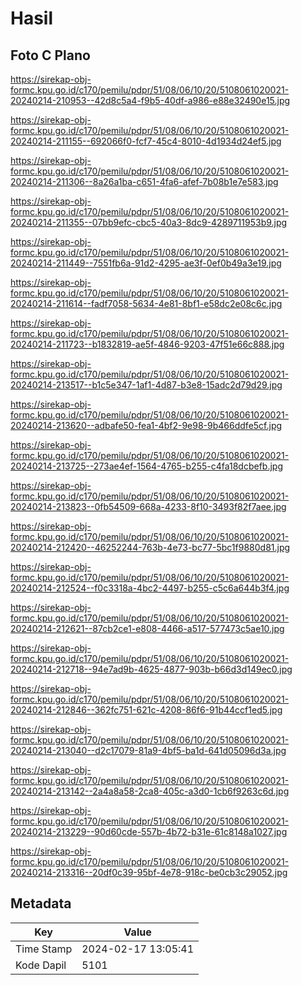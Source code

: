 # Hasil

## Foto C Plano

https://sirekap-obj-formc.kpu.go.id/c170/pemilu/pdpr/51/08/06/10/20/5108061020021-20240214-210953--42d8c5a4-f9b5-40df-a986-e88e32490e15.jpg

https://sirekap-obj-formc.kpu.go.id/c170/pemilu/pdpr/51/08/06/10/20/5108061020021-20240214-211155--692066f0-fcf7-45c4-8010-4d1934d24ef5.jpg

https://sirekap-obj-formc.kpu.go.id/c170/pemilu/pdpr/51/08/06/10/20/5108061020021-20240214-211306--8a26a1ba-c651-4fa6-afef-7b08b1e7e583.jpg

https://sirekap-obj-formc.kpu.go.id/c170/pemilu/pdpr/51/08/06/10/20/5108061020021-20240214-211355--07bb9efc-cbc5-40a3-8dc9-4289711953b9.jpg

https://sirekap-obj-formc.kpu.go.id/c170/pemilu/pdpr/51/08/06/10/20/5108061020021-20240214-211449--7551fb6a-91d2-4295-ae3f-0ef0b49a3e19.jpg

https://sirekap-obj-formc.kpu.go.id/c170/pemilu/pdpr/51/08/06/10/20/5108061020021-20240214-211614--fadf7058-5634-4e81-8bf1-e58dc2e08c6c.jpg

https://sirekap-obj-formc.kpu.go.id/c170/pemilu/pdpr/51/08/06/10/20/5108061020021-20240214-211723--b1832819-ae5f-4846-9203-47f51e66c888.jpg

https://sirekap-obj-formc.kpu.go.id/c170/pemilu/pdpr/51/08/06/10/20/5108061020021-20240214-213517--b1c5e347-1af1-4d87-b3e8-15adc2d79d29.jpg

https://sirekap-obj-formc.kpu.go.id/c170/pemilu/pdpr/51/08/06/10/20/5108061020021-20240214-213620--adbafe50-fea1-4bf2-9e98-9b466ddfe5cf.jpg

https://sirekap-obj-formc.kpu.go.id/c170/pemilu/pdpr/51/08/06/10/20/5108061020021-20240214-213725--273ae4ef-1564-4765-b255-c4fa18dcbefb.jpg

https://sirekap-obj-formc.kpu.go.id/c170/pemilu/pdpr/51/08/06/10/20/5108061020021-20240214-213823--0fb54509-668a-4233-8f10-3493f82f7aee.jpg

https://sirekap-obj-formc.kpu.go.id/c170/pemilu/pdpr/51/08/06/10/20/5108061020021-20240214-212420--46252244-763b-4e73-bc77-5bc1f9880d81.jpg

https://sirekap-obj-formc.kpu.go.id/c170/pemilu/pdpr/51/08/06/10/20/5108061020021-20240214-212524--f0c3318a-4bc2-4497-b255-c5c6a644b3f4.jpg

https://sirekap-obj-formc.kpu.go.id/c170/pemilu/pdpr/51/08/06/10/20/5108061020021-20240214-212621--87cb2ce1-e808-4466-a517-577473c5ae10.jpg

https://sirekap-obj-formc.kpu.go.id/c170/pemilu/pdpr/51/08/06/10/20/5108061020021-20240214-212718--94e7ad9b-4625-4877-903b-b66d3d149ec0.jpg

https://sirekap-obj-formc.kpu.go.id/c170/pemilu/pdpr/51/08/06/10/20/5108061020021-20240214-212846--362fc751-621c-4208-86f6-91b44ccf1ed5.jpg

https://sirekap-obj-formc.kpu.go.id/c170/pemilu/pdpr/51/08/06/10/20/5108061020021-20240214-213040--d2c17079-81a9-4bf5-ba1d-641d05096d3a.jpg

https://sirekap-obj-formc.kpu.go.id/c170/pemilu/pdpr/51/08/06/10/20/5108061020021-20240214-213142--2a4a8a58-2ca8-405c-a3d0-1cb6f9263c6d.jpg

https://sirekap-obj-formc.kpu.go.id/c170/pemilu/pdpr/51/08/06/10/20/5108061020021-20240214-213229--90d60cde-557b-4b72-b31e-61c8148a1027.jpg

https://sirekap-obj-formc.kpu.go.id/c170/pemilu/pdpr/51/08/06/10/20/5108061020021-20240214-213316--20df0c39-95bf-4e78-918c-be0cb3c29052.jpg


## Metadata

| Key        | Value               |
| ---------- | ------------------- |
| Time Stamp | 2024-02-17 13:05:41 |
| Kode Dapil | 5101                |



